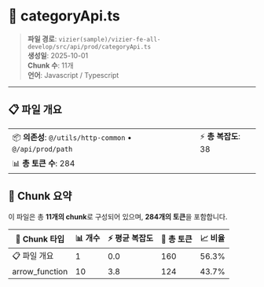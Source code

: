 # 📄 categoryApi.ts

> **파일 경로**: `vizier(sample)/vizier-fe-all-develop/src/api/prod/categoryApi.ts`  
> **생성일**: 2025-10-01  
> **Chunk 수**: 11개  
> **언어**: Javascript / Typescript
---


## 📋 파일 개요

| | |
|--|--|
| 📦 **의존성**: `@/utils/http-common` • `@/api/prod/path` | ⚡ **총 복잡도**: 38 |
| 📊 **총 토큰 수**: 284 |  |






## 🧩 Chunk 요약

이 파일은 총 **11개의 chunk**로 구성되어 있으며, **284개의 토큰**을 포함합니다.

| 🧩 Chunk 타입 | 📊 개수 | ⚡ 평균 복잡도 | 📝 총 토큰 | 📈 비율 |
|---------------|--------|-------------|----------|--------|
| 📋 파일 개요 | 1 | 0.0 | 160 | 56.3% |
| arrow_function | 10 | 3.8 | 124 | 43.7% |

